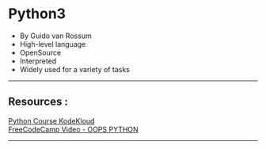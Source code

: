 # **Python3**

* By Guido van Rossum
* High-level language
* OpenSource
* Interpreted
* Widely used for a variety of tasks  

___

## **Resources :**  

[Python Course KodeKloud](https://kodekloud.com/courses/python-entry-level-programmer-certification)  
[FreeCodeCamp Video - OOPS PYTHON](https://youtu.be/Ej_02ICOIgs)  


____
